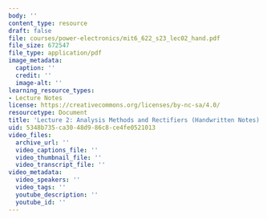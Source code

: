 ```yaml
---
body: ''
content_type: resource
draft: false
file: courses/power-electronics/mit6_622_s23_lec02_hand.pdf
file_size: 672547
file_type: application/pdf
image_metadata:
  caption: ''
  credit: ''
  image-alt: ''
learning_resource_types:
- Lecture Notes
license: https://creativecommons.org/licenses/by-nc-sa/4.0/
resourcetype: Document
title: 'Lecture 2: Analysis Methods and Rectifiers (Handwritten Notes)'
uid: 5348b735-ca30-48d9-86c8-ce4fe0521013
video_files:
  archive_url: ''
  video_captions_file: ''
  video_thumbnail_file: ''
  video_transcript_file: ''
video_metadata:
  video_speakers: ''
  video_tags: ''
  youtube_description: ''
  youtube_id: ''
---
```

